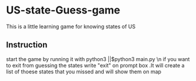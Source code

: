 # US-state-Guess-game
This is a little learning game for knowing states of US

## Instruction
  start the game by running it with python3 ||$python3 main.py \n
  if you want to exit from guessing the states write "exit" on prompt box .It will create a list of thoese states that you missed and will show them on map
